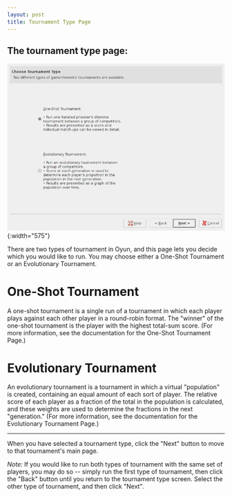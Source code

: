 ```yaml
---
layout: post
title: Tournament Type Page
---
```


  The tournament type page:
 --------------------------------------------------------------
  ![Screenshot](images/typepage.png){:width="575"}


There are two types of tournament in Oyun, and this page lets you decide which
you would like to run.  You may choose either a One-Shot Tournament or an 
Evolutionary Tournament.

One-Shot Tournament
===================

A one-shot tournament is a single run of a tournament in which each player plays
against each other player in a round-robin format.  The "winner" of the one-shot
tournament is the player with the highest total-sum score.  (For more
information, see the documentation for the One-Shot Tournament Page.)

Evolutionary Tournament
=======================

An evolutionary tournament is a tournament in which a virtual "population" is
created, containing an equal amount of each sort of player.  The relative score
of each player as a fraction of the total in the population is calculated, and
these weights are used to determine the fractions in the next "generation." (For
more information, see the documentation for the Evolutionary Tournament Page.)

- - -

When you have selected a tournament type, click the "Next" button to move to
that tournament's main page.

*Note:* If you would like to run both types of tournament with the same set of
players, you may do so -- simply run the first type of tournament, then click
the "Back" button until you return to the tournament type screen.  Select the
other type of tournament, and then click "Next".

